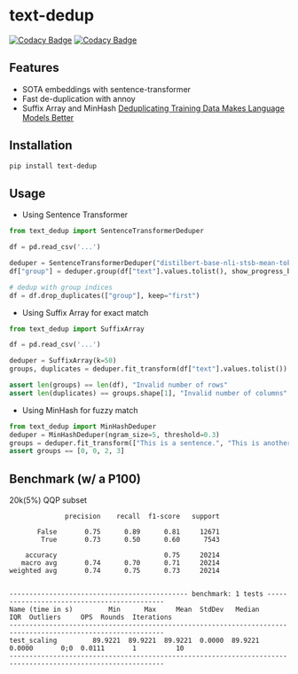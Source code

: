 # text-dedup

[![Codacy Badge](https://app.codacy.com/project/badge/Coverage/cc66178e49d24908ac1fb2b2dbe4e5b3)](https://www.codacy.com/gh/ChenghaoMou/text-dedup/dashboard?utm_source=github.com&utm_medium=referral&utm_content=ChenghaoMou/text-dedup&utm_campaign=Badge_Coverage) [![Codacy Badge](https://app.codacy.com/project/badge/Grade/cc66178e49d24908ac1fb2b2dbe4e5b3)](https://www.codacy.com/gh/ChenghaoMou/text-dedup/dashboard?utm_source=github.com&utm_medium=referral&utm_content=ChenghaoMou/text-dedup&utm_campaign=Badge_Grade)

## Features

-   SOTA embeddings with sentence-transformer
-   Fast de-duplication with annoy
-   Suffix Array and MinHash [Deduplicating Training Data Makes Language Models Better](https://arxiv.org/abs/2107.06499)

## Installation

```bash
pip install text-dedup
```

## Usage

-   Using Sentence Transformer

```python
from text_dedup import SentenceTransformerDeduper

df = pd.read_csv('...')

deduper = SentenceTransformerDeduper("distilbert-base-nli-stsb-mean-tokens")
df["group"] = deduper.group(df["text"].values.tolist(), show_progress_bar=True)

# dedup with group indices
df = df.drop_duplicates(["group"], keep="first")
```

-   Using Suffix Array for exact match

```python
from text_dedup import SuffixArray

df = pd.read_csv('...')

deduper = SuffixArray(k=50)
groups, duplicates = deduper.fit_transform(df["text"].values.tolist())

assert len(groups) == len(df), "Invalid number of rows"
assert len(duplicates) == groups.shape[1], "Invalid number of columns"
```

-   Using MinHash for fuzzy match

```python
from text_dedup import MinHashDeduper
deduper = MinHashDeduper(ngram_size=5, threshold=0.3)
groups = deduper.fit_transform(["This is a sentence.", "This is another sentence.", "This is a question.", "hello world"])
assert groups == [0, 0, 2, 3]
```

## Benchmark (w/ a P100)

20k(5%) QQP subset

```text
              precision    recall  f1-score   support

       False       0.75      0.89      0.81     12671
        True       0.73      0.50      0.60      7543

    accuracy                           0.75     20214
   macro avg       0.74      0.70      0.71     20214
weighted avg       0.74      0.75      0.73     20214


--------------------------------------------- benchmark: 1 tests --------------------------------------------
Name (time in s)         Min      Max     Mean  StdDev   Median     IQR  Outliers     OPS  Rounds  Iterations
-------------------------------------------------------------------------------------------------------------
test_scaling         89.9221  89.9221  89.9221  0.0000  89.9221  0.0000       0;0  0.0111       1          10
-------------------------------------------------------------------------------------------------------------
```
